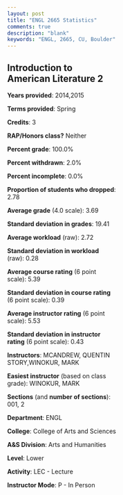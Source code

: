 ```yaml
---
layout: post
title: "ENGL 2665 Statistics"
comments: true
description: "blank"
keywords: "ENGL, 2665, CU, Boulder"
--- 
```

<head>
<script src="https://ajax.googleapis.com/ajax/libs/jquery/2.1.3/jquery.min.js"></script>
<script src="https://dl.dropboxusercontent.com/s/pc42nxpaw1ea4o9/highcharts.js?dl=0"></script>
<!-- <script src="../assets/js/highcharts.js"></script> -->
<style type="text/css">@font-face {
	font-family: "Bebas Neue";
	src: url(https://www.filehosting.org/file/details/544349/BebasNeue%20Regular.otf) format("opentype");
	}
	h1.Bebas { 
		font-family: "Bebas Neue", Verdana, Tahoma;
	}
</style>
</head>
<body>
	<div id="container" style="float: right; width: 45%; height: 88%; margin-left: 2.5%; margin-right: 2.5%;"></div>
	<script language="JavaScript">
		$(document).ready(function() {
		var chart = {type: 'column'};
		var title = {text: 'Grade Distribution'};
		var xAxis = {categories: ['A','B','C','D','F'],crosshair: true};
		var yAxis = {min: 0,title: {text: 'Percentage'}};
		var tooltip = {headerFormat: '<center><b><span style="font-size:20px">{point.key}</span></b></center>',
		               pointFormat: '<td style="padding:0"><b>{point.y:.1f}%</b></td>',
		               footerFormat: '</table>',shared: true,useHTML: true};
		var plotOptions = {column: {pointPadding: 0.0,borderWidth: 0}};  
		var credits = {enabled: false};var series= [{name: 'Percent',data: [88.57,2.86,8.57,0.0,0.0,]}];
		var json = {};
		json.chart = chart;
		json.title = title;
		json.tooltip = tooltip;
		json.xAxis = xAxis;
		json.yAxis = yAxis;  
		json.series = series;
		json.plotOptions = plotOptions;  
		json.credits = credits;
		$('#container').highcharts(json);
	});
	</script>
</body>
			   
## Introduction to American Literature 2

**Years provided**: 2014,2015

**Terms provided**: Spring

**Credits**: 3

**RAP/Honors class?** Neither

**Percent grade**: 100.0%

**Percent withdrawn**: 2.0%

**Percent incomplete**: 0.0%

**Proportion of students who dropped**: 2.78

**Average grade** (4.0 scale): 3.69

**Standard deviation in grades**: 19.41

**Average workload** (raw): 2.72

**Standard deviation in workload** (raw): 0.28

**Average course rating** (6 point scale): 5.39

**Standard deviation in course rating** (6 point scale): 0.39

**Average instructor rating** (6 point scale): 5.53

**Standard deviation in instructor rating** (6 point scale): 0.43

**Instructors**: MCANDREW, QUENTIN STORY,WINOKUR, MARK

**Easiest instructor** (based on class grade): WINOKUR, MARK

**Sections** (and **number of sections**): 001, 2

**Department**: ENGL

**College**: College of Arts and Sciences

**A&S Division**: Arts and Humanities

**Level**: Lower

**Activity**: LEC - Lecture

**Instructor Mode**: P  - In Person